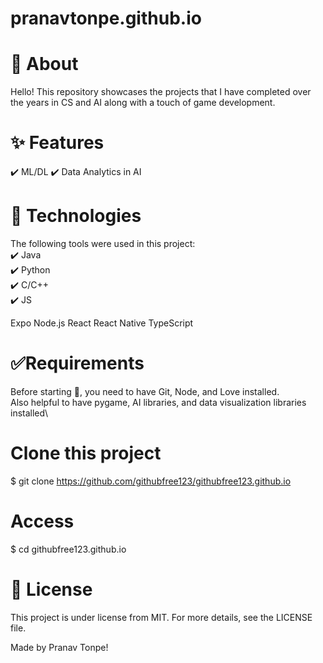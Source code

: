# pranavtonpe.github.io

# 🎯 About
Hello! This repository showcases the projects that I have completed over the years in CS and AI along with a touch of game development. 

# ✨ Features
✔️ ML/DL
✔️ Data Analytics in AI

# 🚀 Technologies
The following tools were used in this project:\
✔️ Java\
✔️ Python\
✔️ C/C++\
✔️ JS

Expo
Node.js
React
React Native
TypeScript

# ✅Requirements
Before starting 🏁, you need to have Git, Node, and Love installed.\
Also helpful to have pygame, AI libraries, and data visualization libraries installed\


# Clone this project
$ git clone https://github.com/githubfree123/githubfree123.github.io

# Access
$ cd githubfree123.github.io

# 📝 License
This project is under license from MIT. For more details, see the LICENSE file.

Made by Pranav Tonpe!

